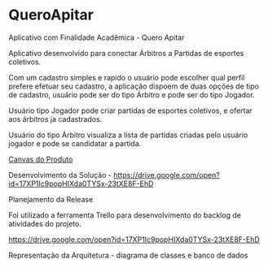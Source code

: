 # QueroApitar
Aplicativo com Finalidade Acadêmica - Quero Apitar

Aplicativo desenvolvido para conectar Árbitros a Partidas de esportes coletivos.

Com um cadastro simples e rapido o usuário pode escolher qual perfil prefere efetuar seu cadastro, a aplicação dispoem de duas opções de 
tipo de cadastro, usuário pode ser do tipo Árbitro e pode ser do tipo Jogador.

Usuário tipo Jogador pode criar partidas de esportes coletivos, e ofertar aos árbitros ja cadastrados.

Usuário do tipo Árbitro visualiza a lista de partidas criadas pelo usuário jogador e pode se candidatar a partida.

<a  href="https://drive.google.com/open?id=10DpTs86lx12fU35Vtw3V-zpByuC32or6" target="_blank">Canvas do Produto</a>

Desenvolvimento da Solução - 
https://drive.google.com/open?id=17XP1Ic9popHIXda0TYSx-23tXE8F-EhD

Planejamento da Release

Foi utilizado a ferramenta Trello para desenvolvimento do backlog de atividades do projeto.

https://drive.google.com/open?id=17XP1Ic9popHIXda0TYSx-23tXE8F-EhD

Representação da Arquitetura - diagrama de classes e banco de dados








